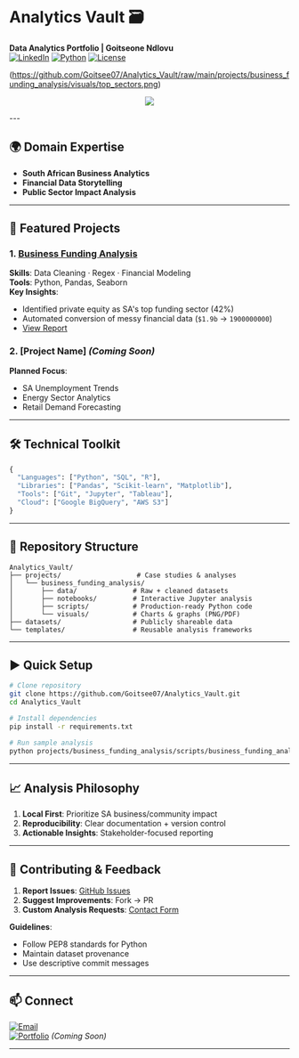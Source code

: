 # Analytics Vault 🗃️  
**Data Analytics Portfolio | Goitseone Ndlovu**  
[![LinkedIn](https://img.shields.io/badge/LinkedIn-Goitseone_Dlovu-blue)](https://linkedin.com/in/goitseendlovu)
[![Python](https://img.shields.io/badge/Python-3.11%2B-blue)](https://www.python.org/)
[![License](https://img.shields.io/badge/License-MIT-green)](https://opensource.org/licenses/MIT)


(https://github.com/Goitsee07/Analytics_Vault/raw/main/projects/business_funding_analysis/visuals/top_sectors.png)
<p align="center">
  <img src="https://readme-typing-svg.herokuapp.com?font=Fira+Code&size=25&duration=3000&pause=1000&color=1E90FF&center=true&vCenter=true&width=500&height=60&lines=We+can+code+this!;We+can+analyze+this!;We+can+visualize+this!" />
</p>
---

## 🌍 Domain Expertise  
- **South African Business Analytics**  
- **Financial Data Storytelling**  
- **Public Sector Impact Analysis**  

---

## 🚀 Featured Projects  

### 1. [Business Funding Analysis](projects/business_funding_analysis/)  
**Skills**: Data Cleaning · Regex · Financial Modeling  
**Tools**: Python, Pandas, Seaborn  
**Key Insights**:  
- Identified private equity as SA's top funding sector (42%)  
- Automated conversion of messy financial data (`$1.9b` → `1900000000`)  
- [View Report](projects/business_funding_analysis/Business_Funding_Analysis_Report.pdf)  

### 2. [Project Name] *(Coming Soon)*  
**Planned Focus**:  
- SA Unemployment Trends  
- Energy Sector Analytics  
- Retail Demand Forecasting  

---

## 🛠️ Technical Toolkit  
```python
{
  "Languages": ["Python", "SQL", "R"],
  "Libraries": ["Pandas", "Scikit-learn", "Matplotlib"],
  "Tools": ["Git", "Jupyter", "Tableau"],
  "Cloud": ["Google BigQuery", "AWS S3"]
}
```

---

## 📂 Repository Structure  
```
Analytics_Vault/
├── projects/                   # Case studies & analyses
│   └── business_funding_analysis/
│       ├── data/              # Raw + cleaned datasets
│       ├── notebooks/         # Interactive Jupyter analysis
│       ├── scripts/           # Production-ready Python code
│       └── visuals/           # Charts & graphs (PNG/PDF)
├── datasets/                  # Publicly shareable data
└── templates/                 # Reusable analysis frameworks
```

---

## ▶️ Quick Setup  
```bash
# Clone repository
git clone https://github.com/Goitsee07/Analytics_Vault.git
cd Analytics_Vault

# Install dependencies
pip install -r requirements.txt

# Run sample analysis
python projects/business_funding_analysis/scripts/business_funding_analysis.py
```

---

## 📈 Analysis Philosophy  
1. **Local First**: Prioritize SA business/community impact  
2. **Reproducibility**: Clear documentation + version control  
3. **Actionable Insights**: Stakeholder-focused reporting  

---

## 🤝 Contributing & Feedback  
1. **Report Issues**: [GitHub Issues](https://github.com/Goitsee07/Analytics_Vault/issues)  
2. **Suggest Improvements**: Fork → PR  
3. **Custom Analysis Requests**: [Contact Form](mailto:goitsee07@gmail.com)  

**Guidelines**:  
- Follow PEP8 standards for Python  
- Maintain dataset provenance  
- Use descriptive commit messages  

---

## 📫 Connect  
[![Email](https://img.shields.io/badge/Email-goitsee07%40gmail.com-red)](mailto:goitsee07@gmail.com)  
[![Portfolio](https://img.shields.io/badge/Portfolio-WIP-yellow)](https://goitsee07.github.io) *(Coming Soon)*  

---
